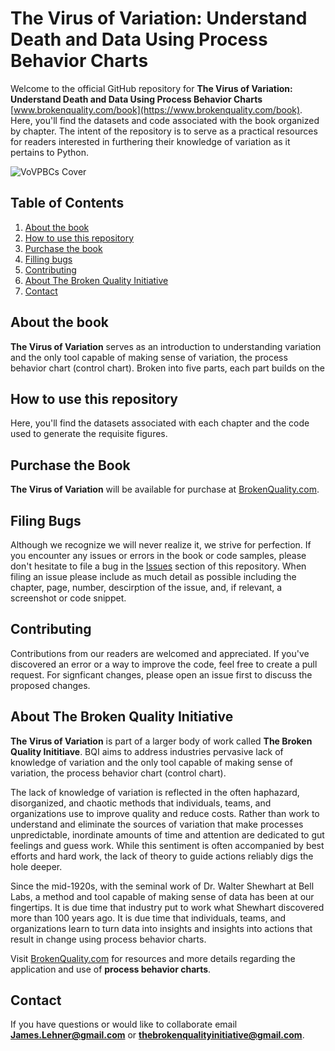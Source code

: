 # The Virus of Variation: Understand Death and Data Using Process Behavior Charts
Welcome to the official GitHub repository for **The Virus of Variation: Understand Death and Data Using Process Behavior Charts** [www.brokenquality.com/book](https://www.brokenquality.com/book). Here, you'll find the datasets and code associated with the book organized by chapter. The intent of the repository is to serve as a practical resources for readers interested in furthering their knowledge of variation as it pertains to Python.

![VoVPBCs Cover](https://github.com/user-attachments/assets/178f5de5-6feb-4677-b787-699b7c895ec0)

## Table of Contents

1. [About the book](#about-the-book)
2. [How to use this repository](#how-to-use-this-repository)
3. [Purchase the book](#purchase-the-book)
4. [Filling bugs](#filing-bugs)
5. [Contributing](#contributing)
6. [About The Broken Quality Initiative](#about-the-broken-quality-initiative)
7. [Contact](#contact)

## About the book
**The Virus of Variation** serves as an introduction to understanding variation and the only tool capable of making sense of variation, the process behavior chart (control chart). Broken into five parts, each part builds on the 

## How to use this repository
Here, you'll find the datasets associated with each chapter and the code used to generate the requisite figures. 

## Purchase the Book
**The Virus of Variation** will be available for purchase at [BrokenQuality.com](https://brokenquality.com).

## Filing Bugs
Although we recognize we will never realize it, we strive for perfection. If you encounter any issues or errors in the book or code samples, please don't hesitate to file a bug in the [Issues](https://github.com/jimlehner/virus-of-variation-and-pbcs/issues) section of this repository. When filing an issue please include as much detail as possible including the chapter, page, number, descirption of the issue, and, if relevant, a screenshot or code snippet.

## Contributing
Contributions from our readers are welcomed and appreciated. If you've discovered an error or a way to improve the code, feel free to create a pull request. For signficant changes, please open an issue first to discuss the proposed changes. 

## About The Broken Quality Initiative
**The Virus of Variation** is part of a larger body of work called **The Broken Quality Inititiave**. BQI aims to address industries pervasive lack of knowledge of variation and the only tool capable of making sense of variation, the process behavior chart (control chart).

The lack of knowledge of variation is reflected in the often haphazard, disorganized, and chaotic methods that individuals, teams, and organizations use to improve quality and reduce costs. Rather than work to understand and eliminate the sources of variation that make processes unpredictable, inordinate amounts of time and attention are dedicated to gut feelings and guess work. While this sentiment is often accompanied by best efforts and hard work, the lack of theory to guide actions reliably digs the hole deeper.  

Since the mid-1920s, with the seminal work of Dr. Walter Shewhart at Bell Labs, a method and tool capable of making sense of data has been at our fingertips. It is due time that industry put to work what Shewhart discovered more than 100 years ago. It is due time that individuals, teams, and organizations learn to turn data into insights and insights into actions that result in change using process behavior charts.

Visit [BrokenQuality.com](https://www.BrokenQuality.com/bookshelf) for resources and more details regarding the application and use of **process behavior charts**.

## Contact
If you have questions or would like to collaborate email **James.Lehner@gmail.com** or **thebrokenqualityinitiative@gmail.com**.

